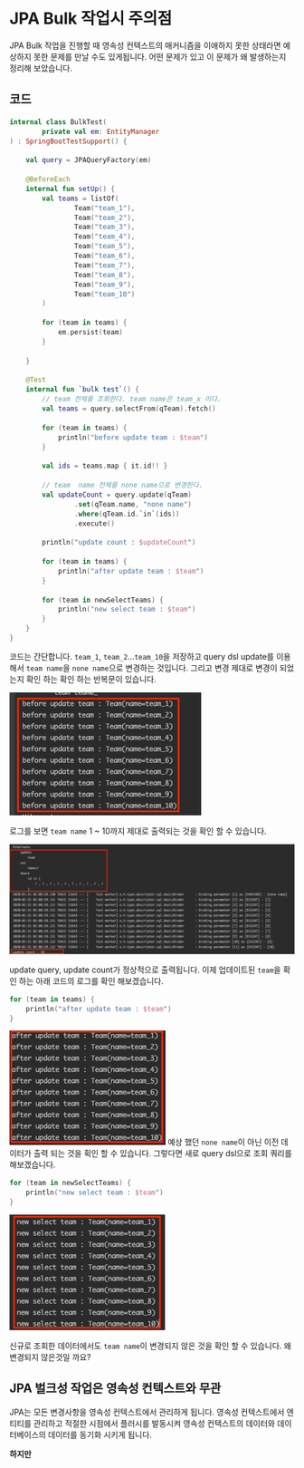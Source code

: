 # JPA Bulk 작업시 주의점

JPA Bulk 작업을 진행할 때 영속성 컨텍스트의 매커니즘을 이애하지 못한 상태라면 예상하지 못한 문제를 만날 수도 있게됩니다. 어떤 문제가 있고 이 문제가 왜 발생하는지 정리해 보았습니다.

## 코드
```kotlin
internal class BulkTest(
        private val em: EntityManager
) : SpringBootTestSupport() {

    val query = JPAQueryFactory(em)

    @BeforeEach
    internal fun setUp() {
        val teams = listOf(
                Team("team_1"),
                Team("team_2"),
                Team("team_3"),
                Team("team_4"),
                Team("team_5"),
                Team("team_6"),
                Team("team_7"),
                Team("team_8"),
                Team("team_9"),
                Team("team_10")
        )

        for (team in teams) {
            em.persist(team)
        }

    }

    @Test
    internal fun `bulk test`() {
        // team 전체를 조회한다. team name은 team_x 이다.
        val teams = query.selectFrom(qTeam).fetch()

        for (team in teams) {
            println("before update team : $team")
        }

        val ids = teams.map { it.id!! }

        // team  name 전체를 none name으로 변경한다. 
        val updateCount = query.update(qTeam)
                .set(qTeam.name, "none name")
                .where(qTeam.id.`in`(ids))
                .execute()

        println("update count : $updateCount")

        for (team in teams) {
            println("after update team : $team")
        }

        for (team in newSelectTeams) {
            println("new select team : $team")
        }
    }
}
```

코드는 간단합니다. `team_1`, `team_2`...`team_10`을 저장하고 query dsl update를 이용해서 `team name`을 `none name`으로 변경하는 것입니다. 그리고 변경 제대로 변경이 되었는지 확인 하는 확인 하는 반복문이 있습니다.


![](images/before-update.png)

로그를 보면 `team name` 1 ~ 10까지 제대로 출력되는 것을 확인 할 수 있습니다.

![](images/update-query.png)

update query, update count가 정상적으로 출력됩니다. 이제 업데이트된 `team`을 확인 하는 아래 코드의 로그를 확인 해보겠습니다.

```kotlin
for (team in teams) {
    println("after update team : $team")
}
```
![](images/ater-update.png)
예상 했던 `none name`이 아닌 이전 데이터가 출력 되는 것을 획인 할 수 있습니다. 그렇다면 새로 query dsl으로 조회 쿼리를 해보겠습니다.

```kotlin
for (team in newSelectTeams) {
    println("new select team : $team")
}
```
![](images/team-2.png)

신규로 조회한 데이터에서도 `team name`이 변경되지 않은 것을 확인 할 수 있습니다. 왜 변경되지 않은것일 까요?

## JPA 벌크성 작업은 영속성 컨텍스트와 무관
JPA는 모든 변경사항을 영속성 컨텍스트에서 관리하게 됩니다. 영속성 컨텍스트에서 엔티티를 관리하고 적절한 시점에서 플러시를 발동시켜 영속성 컨텍스트의 데이터와 데이터베이스의 데이터를 동기화 시키게 됩니다.

**하지만**

